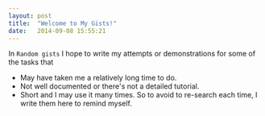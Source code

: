 ```yaml
---
layout: post
title:  "Welcome to My Gists!"
date:   2014-09-08 15:55:21
---
```

In ```Random gists``` I hope to write my attempts or demonstrations for some of the tasks that

- May have taken me a relatively long time to do.
- Not well documented or there's not a detailed tutorial.
- Short and I may use it many times.
So to avoid to re-search each time, I write them here to remind myself.